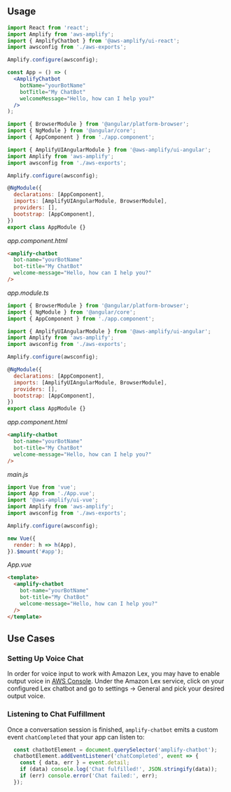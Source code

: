 ## Usage

<docs-filter framework="react">

```jsx
import React from 'react';
import Amplify from 'aws-amplify';
import { AmplifyChatbot } from '@aws-amplify/ui-react';
import awsconfig from './aws-exports';

Amplify.configure(awsconfig);

const App = () => (
  <AmplifyChatbot
    botName="yourBotName"
    botTitle="My ChatBot"
    welcomeMessage="Hello, how can I help you?"
  />
);
```
</docs-filter>

<docs-filter framework="angular">

```js
import { BrowserModule } from '@angular/platform-browser';
import { NgModule } from '@angular/core';
import { AppComponent } from './app.component';

import { AmplifyUIAngularModule } from '@aws-amplify/ui-angular';
import Amplify from 'aws-amplify';
import awsconfig from './aws-exports';

Amplify.configure(awsconfig);

@NgModule({
  declarations: [AppComponent],
  imports: [AmplifyUIAngularModule, BrowserModule],
  providers: [],
  bootstrap: [AppComponent],
})
export class AppModule {}
```

_app.component.html_

```html
<amplify-chatbot
  bot-name="yourBotName"
  bot-title="My ChatBot"
  welcome-message="Hello, how can I help you?"
/>
```
</docs-filter>

<docs-filter framework="ionic">

_app.module.ts_

```js
import { BrowserModule } from '@angular/platform-browser';
import { NgModule } from '@angular/core';
import { AppComponent } from './app.component';

import { AmplifyUIAngularModule } from '@aws-amplify/ui-angular';
import Amplify from 'aws-amplify';
import awsconfig from './aws-exports';

Amplify.configure(awsconfig);

@NgModule({
  declarations: [AppComponent],
  imports: [AmplifyUIAngularModule, BrowserModule],
  providers: [],
  bootstrap: [AppComponent],
})
export class AppModule {}
```

_app.component.html_

```html
<amplify-chatbot
  bot-name="yourBotName"
  bot-title="My ChatBot"
  welcome-message="Hello, how can I help you?"
/>
```
</docs-filter>

<docs-filter framework="vue">

_main.js_

```js
import Vue from 'vue';
import App from './App.vue';
import '@aws-amplify/ui-vue';
import Amplify from 'aws-amplify';
import awsconfig from './aws-exports';

Amplify.configure(awsconfig);

new Vue({
  render: h => h(App),
}).$mount('#app');
```

_App.vue_

```html
<template>
  <amplify-chatbot
    bot-name="yourBotName"
    bot-title="My ChatBot"
    welcome-message="Hello, how can I help you?"
  />
</template>
```
</docs-filter>

<ui-component-props tag="amplify-chatbot" use-table-headers></ui-component-props>

## Use Cases

### Setting Up Voice Chat
In order for voice input to work with Amazon Lex, you may have to enable output voice in [AWS Console](https://console.aws.amazon.com/console/home). Under the Amazon Lex service, click on your configured Lex chatbot and go to settings -> General and pick your desired output voice. 

### Listening to Chat Fulfillment
Once a conversation session is finished, `amplify-chatbot` emits a custom event `chatCompleted` that your app can listen to:

```js
  const chatbotElement = document.querySelector('amplify-chatbot');
  chatbotElement.addEventListener('chatCompleted', event => {
    const { data, err } = event.detail;
    if (data) console.log('Chat fulfilled!', JSON.stringify(data));
    if (err) console.error('Chat failed:', err);
  });
```